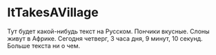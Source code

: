 # ItTakesAVillage



Тут будет какой-нибудь текст на Русском. Пончики вкусные. Слоны живут в Африке. Сегодня четверг, 3 часа дня, 9 минут, 10 секунд. Больше текста ни о чем.